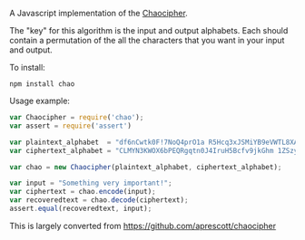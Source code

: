 A Javascript implementation of the [Chaocipher](https://en.wikipedia.org/wiki/Chaocipher).

The "key" for this algorithm is the input and output alphabets.  Each
should contain a permutation of the all the characters that you want
in your input and output.

To install:

    npm install chao

Usage example:

```javascript
var Chaocipher = require('chao');
var assert = require('assert')

var plaintext_alphabet  = "df6nCwtk0F!7NoQ4prO1a R5Hcq3xJSMiYB9eVWTL8XAslEzuhmUbygIvKPZDG2j";
var ciphertext_alphabet = "CLMYN3KWOX6bPEQRgqtn0J4IruH5Bcfv9jkGhm 1ZSzyA78iUFwT2!slpDaVxedo";

var chao = new Chaocipher(plaintext_alphabet, ciphertext_alphabet);

var input = "Something very important!";
var ciphertext = chao.encode(input);
var recoveredtext = chao.decode(ciphertext);
assert.equal(recoveredtext, input);
```

This is largely converted from https://github.com/aprescott/chaocipher
